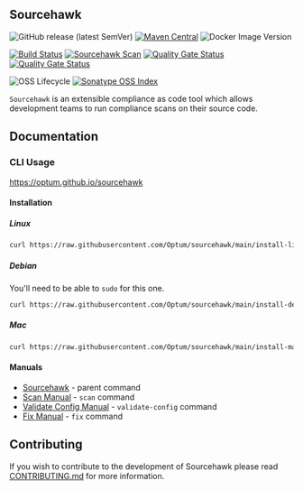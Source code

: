 Sourcehawk
----------

![GitHub release (latest SemVer)](https://img.shields.io/github/v/release/optum/sourcehawk) 
[![Maven Central](https://img.shields.io/maven-central/v/com.optum.sourcehawk/sourcehawk-core.svg?label=Maven%20Central)](https://search.maven.org/search?q=g:%22com.optum.sourcehawk%22%20AND%20a:%22sourcehawk-core%22) 
![Docker Image Version](https://img.shields.io/docker/v/optumopensource/sourcehawk) 

[![Build Status](https://github.com/optum/sourcehawk/workflows/Maven%20CI/badge.svg)](https://github.com/optum/sourcehawk/actions) 
[![Sourcehawk Scan](https://github.com/optum/sourcehawk/workflows/Sourcehawk%20Scan/badge.svg)](https://github.com/optum/sourcehawk/actions) 
[![Quality Gate Status](https://sonarcloud.io/api/project_badges/measure?project=com.optum.sourcehawk%3Asourcehawk&metric=coverage)](https://sonarcloud.io/dashboard?id=com.optum.sourcehawk%3Asourcehawk)
[![Quality Gate Status](https://sonarcloud.io/api/project_badges/measure?project=com.optum.sourcehawk%3Asourcehawk&metric=alert_status)](https://sonarcloud.io/dashboard?id=com.optum.sourcehawk%3Asourcehawk)

![OSS Lifecycle](https://img.shields.io/osslifecycle/optum/sourcehawk) 
[![Sonatype OSS Index](https://img.shields.io/badge/Sonatype%20OSS%20Index-sourcehawk--exec-informational)](https://ossindex.sonatype.org/component/pkg:maven/com.optum.sourcehawk/sourcehawk-exec)

`Sourcehawk` is an extensible compliance as code tool which allows development teams to run compliance scans on their source code.  

## Documentation

### CLI Usage
https://optum.github.io/sourcehawk

#### Installation

##### Linux
```sh
curl https://raw.githubusercontent.com/Optum/sourcehawk/main/install-linux.sh | bash
```

##### Debian
You'll need to be able to `sudo` for this one.

```sh
curl https://raw.githubusercontent.com/Optum/sourcehawk/main/install-debian.sh | bash
```

##### Mac
```sh
curl https://raw.githubusercontent.com/Optum/sourcehawk/main/install-mac.sh | bash
```

#### Manuals

* [Sourcehawk](https://optum.github.io/sourcehawk/#_sourcehawk1) - parent command
* [Scan Manual](https://optum.github.io/sourcehawk/#_scan1) - `scan` command
* [Validate Config Manual](https://optum.github.io/sourcehawk/#_validate_config1) - `validate-config` command
* [Fix Manual](https://optum.github.io/sourcehawk/#_fix1) - `fix` command

## Contributing
If you wish to contribute to the development of Sourcehawk please read [CONTRIBUTING.md](CONTRIBUTING.md) for more information.
